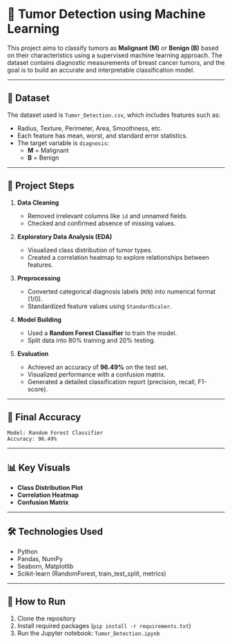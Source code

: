 
# 🧠 Tumor Detection using Machine Learning

This project aims to classify tumors as **Malignant (M)** or **Benign (B)** based on their characteristics using a supervised machine learning approach. The dataset contains diagnostic measurements of breast cancer tumors, and the goal is to build an accurate and interpretable classification model.

---

## 📁 Dataset

The dataset used is `Tumor_Detection.csv`, which includes features such as:

- Radius, Texture, Perimeter, Area, Smoothness, etc.  
- Each feature has mean, worst, and standard error statistics.  
- The target variable is `diagnosis`:  
  - **M** = Malignant  
  - **B** = Benign  

---

## 📌 Project Steps

1. **Data Cleaning**  
   - Removed irrelevant columns like `id` and unnamed fields.  
   - Checked and confirmed absence of missing values.

2. **Exploratory Data Analysis (EDA)**  
   - Visualized class distribution of tumor types.  
   - Created a correlation heatmap to explore relationships between features.

3. **Preprocessing**  
   - Converted categorical diagnosis labels (`M`/`B`) into numerical format (1/0).  
   - Standardized feature values using `StandardScaler`.

4. **Model Building**  
   - Used a **Random Forest Classifier** to train the model.  
   - Split data into 80% training and 20% testing.

5. **Evaluation**  
   - Achieved an accuracy of **96.49%** on the test set.  
   - Visualized performance with a confusion matrix.  
   - Generated a detailed classification report (precision, recall, F1-score).

---

## 🎯 Final Accuracy

```
Model: Random Forest Classifier
Accuracy: 96.49%
```

---

## 📊 Key Visuals

- **Class Distribution Plot**  
- **Correlation Heatmap**  
- **Confusion Matrix**  

---

## 🛠️ Technologies Used

- Python  
- Pandas, NumPy  
- Seaborn, Matplotlib  
- Scikit-learn (RandomForest, train_test_split, metrics)

---

## 📎 How to Run

1. Clone the repository  
2. Install required packages (`pip install -r requirements.txt`)  
3. Run the Jupyter notebook: `Tumor_Detection.ipynb`
